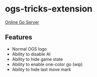 # ogs-tricks-extension

<a href="https://online-go.com">Online Go Server</a>

## Features

- Normal OGS logo
- Ability to disable AI
- Ability to hide game state
- Ability to enable one-color go (wip)
- Ability to hide last move mark

